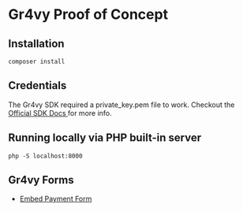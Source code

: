 # Gr4vy Proof of Concept

## Installation 
    composer install

## Credentials
The Gr4vy SDK required a private_key.pem file to work. Checkout the [Official SDK Docs ](https://docs.gr4vy.com/guides/payments/embed/quick-start/sdks)for more info. 

## Running locally via PHP built-in server
    php -S localhost:8000

## Gr4vy Forms
- [Embed Payment Form](http://localhost:8000/embed.php)